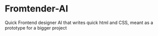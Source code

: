 # Fromtender-AI
Quick Frontend designer AI that writes quick html and CSS, meant as a prototype for a bigger project
